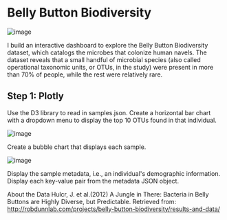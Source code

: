 # Belly Button Biodiversity

![image](https://user-images.githubusercontent.com/68877571/116639658-a1054900-a92e-11eb-9430-22b2685254c6.png)

I build an interactive dashboard to explore the Belly Button Biodiversity dataset, which catalogs the microbes that colonize human navels.
The dataset reveals that a small handful of microbial species (also called operational taxonomic units, or OTUs, in the study) were present in more than 70% of people, while the rest were relatively rare.

## Step 1: Plotly
 Use the D3 library to read in samples.json.
 Create a horizontal bar chart with a dropdown menu to display the top 10 OTUs found in that individual.
 
![image](https://user-images.githubusercontent.com/68877571/116641237-eecf8080-a931-11eb-8f5b-d04abfe3634f.png)

 Create a bubble chart that displays each sample.
 
 ![image](https://user-images.githubusercontent.com/68877571/116641309-11619980-a932-11eb-93cd-a5567fa242a8.png)
 
Display the sample metadata, i.e., an individual's demographic information.
Display each key-value pair from the metadata JSON object.


About the Data
Hulcr, J. et al.(2012) A Jungle in There: Bacteria in Belly Buttons are Highly Diverse, but Predictable. Retrieved from: http://robdunnlab.com/projects/belly-button-biodiversity/results-and-data/
